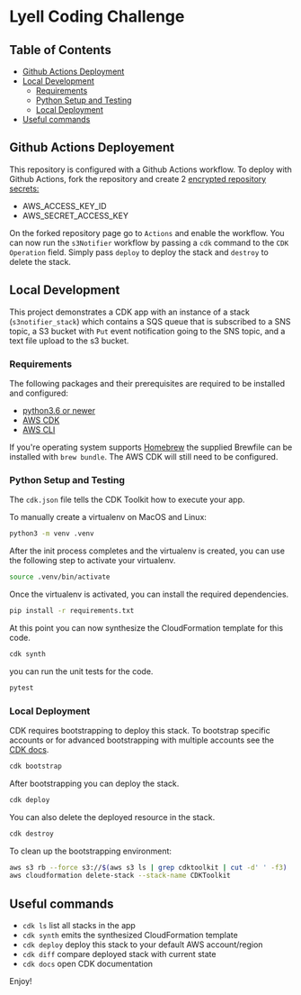 
# Lyell Coding Challenge

## Table of Contents

  - [Github Actions Deployment](#github-actions-deployment)
  - [Local Development](#local-development)
    - [Requirements](#requirements)
    - [Python Setup and Testing](#python-setup-and-testing)
    - [Local Deployment](#local-deployment)
  - [Useful commands](#useful-commands)

## Github Actions Deployement

This repository is configured with a Github Actions workflow. To deploy with Github Actions, fork the repository and create 2 [encrypted repository secrets:](https://docs.github.com/en/actions/reference/encrypted-secrets#creating-encrypted-secrets-for-a-repository)

- AWS_ACCESS_KEY_ID
- AWS_SECRET_ACCESS_KEY

On the forked repository page go to  `Actions` and enable the workflow. You can now run the `s3Notifier` workflow by passing a `cdk` command to the `CDK Operation` field. Simply pass `deploy` to deploy the stack and `destroy` to delete the stack.

## Local Development

This project demonstrates a CDK app with an instance of a stack (`s3notifier_stack`)
which contains a SQS queue that is subscribed to a SNS topic, a S3 bucket with `Put` event notification going to the SNS topic, and a text file upload to the s3 bucket.

### Requirements

The following packages and their prerequisites are required to be installed and configured:

- [python3.6 or newer](https://www.python.org/downloads/)
- [AWS CDK](https://docs.aws.amazon.com/cdk/latest/guide/getting_started.html)
- [AWS CLI](https://aws.amazon.com/cli/)

If you're operating system supports [Homebrew](https://brew.sh/) the supplied Brewfile can be installed with `brew bundle`. The AWS CDK will still need to be configured.

### Python Setup and Testing

The `cdk.json` file tells the CDK Toolkit how to execute your app.

To manually create a virtualenv on MacOS and Linux:

```sh
python3 -m venv .venv
```

After the init process completes and the virtualenv is created, you can use the following
step to activate your virtualenv.

```sh
source .venv/bin/activate
```

Once the virtualenv is activated, you can install the required dependencies.

```sh
pip install -r requirements.txt
```

At this point you can now synthesize the CloudFormation template for this code.

```sh
cdk synth
```

you can run the unit tests for the code.

```sh
pytest
```

### Local Deployment

CDK requires bootstrapping to deploy this stack. To bootstrap specific accounts or for advanced bootstrapping with multiple accounts see the [CDK docs](https://docs.aws.amazon.com/cdk/latest/guide/bootstrapping.html#bootstrapping-howto).

```sh
cdk bootstrap
```

After bootstrapping you can deploy the stack.

```sh
cdk deploy
```

You can also delete the deployed resource in the stack.

```sh
cdk destroy
```

To clean up the bootstrapping environment:

```sh
aws s3 rb --force s3://$(aws s3 ls | grep cdktoolkit | cut -d' ' -f3)
aws cloudformation delete-stack --stack-name CDKToolkit
```

## Useful commands

 * `cdk ls`          list all stacks in the app
 * `cdk synth`       emits the synthesized CloudFormation template
 * `cdk deploy`      deploy this stack to your default AWS account/region
 * `cdk diff`        compare deployed stack with current state
 * `cdk docs`        open CDK documentation

Enjoy!
